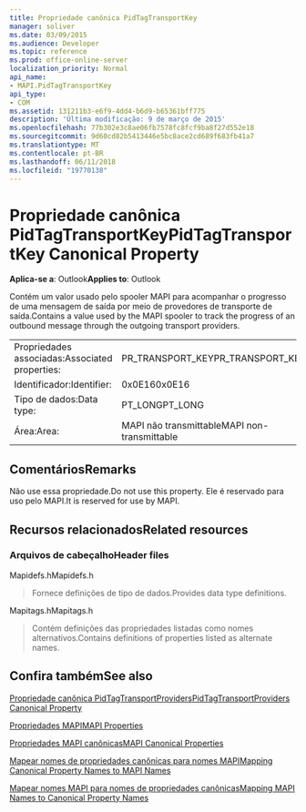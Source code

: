 ```yaml
---
title: Propriedade canônica PidTagTransportKey
manager: soliver
ms.date: 03/09/2015
ms.audience: Developer
ms.topic: reference
ms.prod: office-online-server
localization_priority: Normal
api_name:
- MAPI.PidTagTransportKey
api_type:
- COM
ms.assetid: 131211b3-e6f9-4dd4-b6d9-b65361bff775
description: 'Última modificação: 9 de março de 2015'
ms.openlocfilehash: 77b302e3c8ae06fb7578fc8fcf9ba8f27d552e18
ms.sourcegitcommit: 9d60cd82b5413446e5bc8ace2cd689f683fb41a7
ms.translationtype: MT
ms.contentlocale: pt-BR
ms.lasthandoff: 06/11/2018
ms.locfileid: "19770138"
---
```

# <a name="pidtagtransportkey-canonical-property"></a><span data-ttu-id="c0e3e-103">Propriedade canônica PidTagTransportKey</span><span class="sxs-lookup"><span data-stu-id="c0e3e-103">PidTagTransportKey Canonical Property</span></span>

  
  
<span data-ttu-id="c0e3e-104">**Aplica-se a**: Outlook</span><span class="sxs-lookup"><span data-stu-id="c0e3e-104">**Applies to**: Outlook</span></span> 
  
<span data-ttu-id="c0e3e-105">Contém um valor usado pelo spooler MAPI para acompanhar o progresso de uma mensagem de saída por meio de provedores de transporte de saída.</span><span class="sxs-lookup"><span data-stu-id="c0e3e-105">Contains a value used by the MAPI spooler to track the progress of an outbound message through the outgoing transport providers.</span></span>
  
|||
|:-----|:-----|
|<span data-ttu-id="c0e3e-106">Propriedades associadas:</span><span class="sxs-lookup"><span data-stu-id="c0e3e-106">Associated properties:</span></span>  <br/> |<span data-ttu-id="c0e3e-107">PR_TRANSPORT_KEY</span><span class="sxs-lookup"><span data-stu-id="c0e3e-107">PR_TRANSPORT_KEY</span></span>  <br/> |
|<span data-ttu-id="c0e3e-108">Identificador:</span><span class="sxs-lookup"><span data-stu-id="c0e3e-108">Identifier:</span></span>  <br/> |<span data-ttu-id="c0e3e-109">0x0E16</span><span class="sxs-lookup"><span data-stu-id="c0e3e-109">0x0E16</span></span>  <br/> |
|<span data-ttu-id="c0e3e-110">Tipo de dados:</span><span class="sxs-lookup"><span data-stu-id="c0e3e-110">Data type:</span></span>  <br/> |<span data-ttu-id="c0e3e-111">PT_LONG</span><span class="sxs-lookup"><span data-stu-id="c0e3e-111">PT_LONG</span></span>  <br/> |
|<span data-ttu-id="c0e3e-112">Área:</span><span class="sxs-lookup"><span data-stu-id="c0e3e-112">Area:</span></span>  <br/> |<span data-ttu-id="c0e3e-113">MAPI não transmittable</span><span class="sxs-lookup"><span data-stu-id="c0e3e-113">MAPI non-transmittable</span></span>  <br/> |
   
## <a name="remarks"></a><span data-ttu-id="c0e3e-114">Comentários</span><span class="sxs-lookup"><span data-stu-id="c0e3e-114">Remarks</span></span>

<span data-ttu-id="c0e3e-115">Não use essa propriedade.</span><span class="sxs-lookup"><span data-stu-id="c0e3e-115">Do not use this property.</span></span> <span data-ttu-id="c0e3e-116">Ele é reservado para uso pelo MAPI.</span><span class="sxs-lookup"><span data-stu-id="c0e3e-116">It is reserved for use by MAPI.</span></span>
  
## <a name="related-resources"></a><span data-ttu-id="c0e3e-117">Recursos relacionados</span><span class="sxs-lookup"><span data-stu-id="c0e3e-117">Related resources</span></span>

### <a name="header-files"></a><span data-ttu-id="c0e3e-118">Arquivos de cabeçalho</span><span class="sxs-lookup"><span data-stu-id="c0e3e-118">Header files</span></span>

<span data-ttu-id="c0e3e-119">Mapidefs.h</span><span class="sxs-lookup"><span data-stu-id="c0e3e-119">Mapidefs.h</span></span>
  
> <span data-ttu-id="c0e3e-120">Fornece definições de tipo de dados.</span><span class="sxs-lookup"><span data-stu-id="c0e3e-120">Provides data type definitions.</span></span>
    
<span data-ttu-id="c0e3e-121">Mapitags.h</span><span class="sxs-lookup"><span data-stu-id="c0e3e-121">Mapitags.h</span></span>
  
> <span data-ttu-id="c0e3e-122">Contém definições das propriedades listadas como nomes alternativos.</span><span class="sxs-lookup"><span data-stu-id="c0e3e-122">Contains definitions of properties listed as alternate names.</span></span>
    
## <a name="see-also"></a><span data-ttu-id="c0e3e-123">Confira também</span><span class="sxs-lookup"><span data-stu-id="c0e3e-123">See also</span></span>



[<span data-ttu-id="c0e3e-124">Propriedade canônica PidTagTransportProviders</span><span class="sxs-lookup"><span data-stu-id="c0e3e-124">PidTagTransportProviders Canonical Property</span></span>](pidtagtransportproviders-canonical-property.md)


[<span data-ttu-id="c0e3e-125">Propriedades MAPI</span><span class="sxs-lookup"><span data-stu-id="c0e3e-125">MAPI Properties</span></span>](mapi-properties.md)
  
[<span data-ttu-id="c0e3e-126">Propriedades MAPI canônicas</span><span class="sxs-lookup"><span data-stu-id="c0e3e-126">MAPI Canonical Properties</span></span>](mapi-canonical-properties.md)
  
[<span data-ttu-id="c0e3e-127">Mapear nomes de propriedades canônicas para nomes MAPI</span><span class="sxs-lookup"><span data-stu-id="c0e3e-127">Mapping Canonical Property Names to MAPI Names</span></span>](mapping-canonical-property-names-to-mapi-names.md)
  
[<span data-ttu-id="c0e3e-128">Mapear nomes MAPI para nomes de propriedades canônicas</span><span class="sxs-lookup"><span data-stu-id="c0e3e-128">Mapping MAPI Names to Canonical Property Names</span></span>](mapping-mapi-names-to-canonical-property-names.md)

